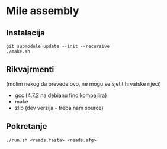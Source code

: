 Mile assembly
=============

Instalacija
-----------

    git submodule update --init --recursive
    ./make.sh

Rikvajrmenti
------------
(molim nekog da prevede ovo, ne mogu se sjetit hrvatske rijeci)
- gcc (4.7.2 na debianu fino kompajlira)
- make
- zlib (dev verzija - treba nam source)


Pokretanje
----------

    ./run.sh <reads.fasta> <reads.afg>
